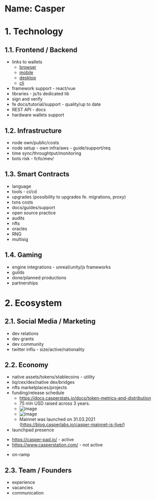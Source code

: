 Name: Casper
===

# 1. Technology
## 1.1.  Frontend / Backend
- links to wallets
	-   [browser](PASTE_LINK_HERE)
	-   [mobile](PASTE_LINK_HERE)
	-   [desktop](PASTE_LINK_HERE)
	-   [cli](PASTE_LINK_HERE)
- framework support - react/vue
- libraries - js/ts dedicated lib
- sign and verify
- fe docs/tutorial/support - quality/up to date
- REST API - docs
- hardware wallets support

## 1.2.  Infrastructure
- node own/public/costs
- node setup - own infra/aws - guide/support/req
- time sync/throughtput/monitoring
- bots risk - fcfo/mev/
  
## 1.3.  Smart Contracts
- language
- tools - ci/cd
- upgrades (possibility to upgrades fe. migrations, proxy)
- txns costs
- docs/guides/support
- open source practice
- audits
- nfts
- oracles
- RNG
- multisig

## 1.4. Gaming
- engine integrations - unreal/unity/js frameworks
- guilds
- done/planned productions
- partnerships

# 2. Ecosystem
## 2.1.  Social Media / Marketing
- dev relations
- dev grants
- dev community
- twitter influ - size/active/nationality
  
## 2.2. Economy
- native assets/tokens/stablecoins - utility
- liq/cex/dex/native dex/bridges
- nfts marketplaces/projects
- funding/release schedule
  + https://docs.casperstats.io/docs/token-metrics-and-distribution
  + 75 mln USD raised across 3 years.
  + ![image](https://user-images.githubusercontent.com/72046089/172386512-cabc3a78-5c49-4e72-9caf-c5e621111ca8.png)
  + ![image](https://user-images.githubusercontent.com/72046089/172386601-cd939ef6-a199-4fb6-909e-d6b6cf64e5ef.png)
  + Mainnet was launched on 31.03.2021 (https://blog.casperlabs.io/casper-mainnet-is-live/)
- launchpad presence
+ https://casper-pad.io/ - active
+ https://www.casperstation.com/ - not active
- on-ramp

## 2.3. Team / Founders
- experience
- vacancies
- communication
